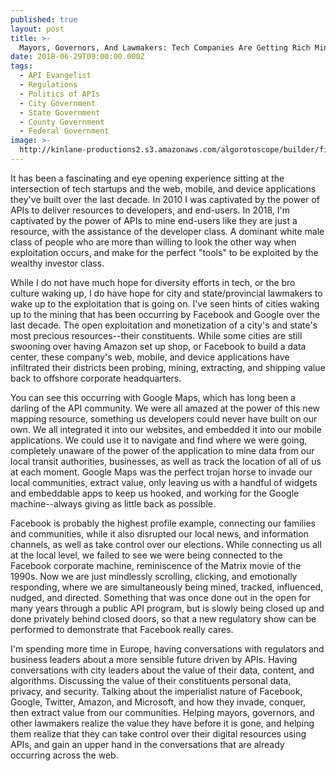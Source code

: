 ```yaml
---
published: true
layout: post
title: >-
  Mayors, Governors, And Lawmakers: Tech Companies Are Getting Rich Mining Your Constituents Data
date: 2018-06-29T09:00:00.000Z
tags:
  - API Evangelist
  - Regulations
  - Politics of APIs
  - City Government
  - State Government
  - County Government
  - Federal Government
image: >-
  http://kinlane-productions2.s3.amazonaws.com/algorotoscope/builder/filtered/64_99_800_500_0_max_0_-5_-1.jpg
---
```

<p></p>It has been a fascinating and eye opening experience sitting at the intersection of tech startups and the web, mobile, and device applications they've built over the last decade. In 2010 I was captivated by the power of APIs to deliver resources to developers, and end-users. In 2018, I'm captivated by the power of APIs to mine end-users like they are just a resource, with the assistance of the developer class. A dominant white male class of people who are more than willing to look the other way when exploitation occurs, and make for the perfect "tools" to be exploited by the wealthy investor class.

While I do not have much hope for diversity efforts in tech, or the bro culture waking up, I do have hope for city and state/provincial lawmakers to wake up to the exploitation that is going on. I've seen hints of cities waking up to the mining that has been occurring by Facebook and Google over the last decade. The open exploitation and monetization of a city's and state's most precious resources--their constituents. While some cities are still swooning over having Amazon set up shop, or Facebook to build a data center, these company's web, mobile, and device applications have infiltrated their districts been probing, mining, extracting, and shipping value back to offshore corporate headquarters.

You can see this occurring with Google Maps, which has long been a darling of the API community. We were all amazed at the power of this new mapping resource, something us developers could never have built on our own. We all integrated it into our websites, and embedded it into our mobile applications. We could use it to navigate and find where we were going, completely unaware of the power of the application to mine data from our local transit authorities, businesses, as well as track the location of all of us at each moment. Google Maps was the perfect trojan horse to invade our local communities, extract value, only leaving us with a handful of widgets and embeddable apps to keep us hooked, and working for the Google machine--always giving as little back as possible.

Facebook is probably the highest profile example, connecting our families and communities, while it also disrupted our local news, and information channels, as well as take control over our elections. While connecting us all at the local level, we failed to see we were being connected to the Facebook corporate machine, reminiscence of the Matrix movie of the 1990s. Now we are just mindlessly scrolling, clicking, and emotionally responding, where we are simultaneously being mined, tracked, influenced, nudged, and directed. Something that was once done out in the open for many years through a public API program, but is slowly being closed up and done privately behind closed doors, so that a new regulatory show can be performed to demonstrate that Facebook really cares.

I'm spending more time in Europe, having conversations with regulators and business leaders about a more sensible future driven by APIs. Having conversations with city leaders about the value of their data, content, and algorithms. Discussing the value of their constituents personal data, privacy, and security. Talking about the imperialist nature of Facebook, Google, Twitter, Amazon, and Microsoft, and how they invade, conquer, then extract value from our communities. Helping mayors, governors, and other lawmakers realize the value they have before it is gone, and helping them realize that they can take control over their digital resources using APIs, and gain an upper hand in the conversations that are already occurring across the web.
